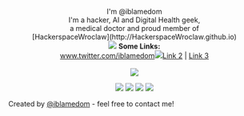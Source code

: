 
 



<p align="center">
    I'm @iblamedom<br>
I'm a hacker, AI and Digital Health geek,<br> a medical doctor and proud member of <br> 
[HackerspaceWroclaw](http://HackerspaceWroclaw.github.io) <br>
   <img src="https://media.tenor.com/images/d38d75a07054e022efd737caee1c502c/tenor.gif">
  <b>Some Links:</b><br>
  <a href="#">www.twitter.com/iblamedom<img src="![alt text](https://github.com/iblamedom//blob/[branch]/image.jpg?raw=true)</a> |
  <a href="#">Link 2</a> |
  <a href="#">Link 3</a>
  <br><br>
  <img src="https://media.tenor.com/images/d38d75a07054e022efd737caee1c502c/tenor.gif">
</p>

<p align="center">
    <a href="" alt="Twitter" rel="nofollow"><img src="![alt text](https://github.com/iblamedom//blob/[branch]/image.jpg?raw=true)" style="max-width:100%;"></a>
    <a href="www.linkedin.com/in/dominikstosik" alt="Linkedin" rel="nofollow"><img src="https://raw.githubusercontent.com/jayehernandez/jayehernandez/3f5402efef9a0ae89211a6e04609558e862ca616/readme/linkedin-fill.svg" style="max-width:100%;"></a>
    <a href="mailto:office@iblamedom.com" alt="Contact me"><img src="https://raw.githubusercontent.com/jayehernandez/jayehernandez/3f5402efef9a0ae89211a6e04609558e862ca616/readme/mail-fill.svg" style="max-width:100%;"></a>
    <a href="www.iblamedom.com" alt="My site" rel="nofollow"><img src="https://raw.githubusercontent.com/jayehernandez/jayehernandez/3f5402efef9a0ae89211a6e04609558e862ca616/readme/external-link-line.svg" style="max-width:100%;"></a>
  </p>
  




Created by [@iblamedom](http://www.iblamedom.com/) - feel free to contact me!
